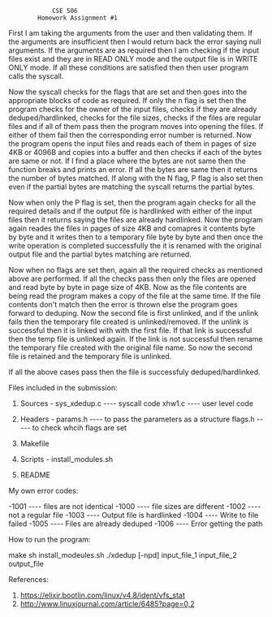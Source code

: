 				CSE 506
			Homework Assignment #1

First I am taking the arguments from the user and then validating them. If the arguments are insufficient
then I would return back the error saying null arguments. If the arguments are as required then I am checking
if the input files exist and they are in READ ONLY mode and the output file is in WRITE ONLY mode. If all these
conditions are satisfied then then user program calls the syscall. 

Now the syscall checks for the flags that are set and then goes into the appropriate blocks of code as required.
If only the n flag is set then the program checks for the owner of the input files, checks if they are already
deduped/hardlinked, checks for the file sizes, checks if the files are regular files and if all of them pass
then the program moves into opening the files. If either of them fail then the corresponding error number is 
returned. Now the program opens the input files and reads each of them in pages of size 4KB or 4096B and copies
into a buffer and then checks if each of the bytes are same or not. If I find a place where the bytes
are not same then the function breaks and prints an error. If all the bytes are same then it returns the number of 
bytes matched. If along with the N flag, P flag is also set then even if the partial bytes are matching the syscall
returns the partial bytes.

Now when only the P flag is set, then the program again checks for all the required details and if the output
file is hardlinked with either of the input files then it returns saying the files are already hardlinked.
Now the program again reades the files in pages of size 4KB and comapres it contents byte by byte and it writes
then to a temporary file byte by byte and then once the write operation is completed successfully the it is renamed 
with the original output file and the partial bytes matching are returned.

Now when no flags are set then, again all the required checks as mentioned above are performed. If all the
checks pass then only the files are opened and read byte by byte in page size of 4KB. Now as the file contents
are being read the program makes a copy of the file at the same time. If the file contents don't match then the
error is thrown else the program goes forward to deduping. Now the second file is first unlinked, and if the unlink
fails then the temporary file created is unlinked/removed. If the unlink is successful then it is linked with
with the first file. If that link is successful then the temp file is unlinked again. If the link is not 
successful then rename the temporary file created with the original file name. So now the second file is retained 
and the temporary file is unlinked.

If all the above cases pass then the file is successfuly deduped/hardlinked.

Files included in the submission:
1) Sources - sys_xdedup.c ---- syscall code
	     xhw1.c ---- user level code 

2) Headers - params.h ---- to pass the parameters as a structure
	     flags.h ----- to check whcih flags are set

3) Makefile

4) Scripts - install_modules.sh

5) README


My own error codes:

-1001 ---- files are not identical
-1000 ---- file sizes are different
-1002 ---- not a regular file
-1003 ---- Output file is hardlinked
-1004 ---- Write to file failed
-1005 ---- Files are already deduped
-1006 ---- Error getting the path

How to run the program:

make
sh install_modeules.sh
./xdedup [-npd] input_file_1 input_file_2 output_file

References:

1) https://elixir.bootlin.com/linux/v4.8/ident/vfs_stat
2) http://www.linuxjournal.com/article/6485?page=0,2


